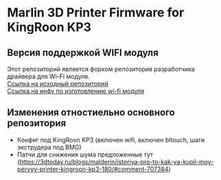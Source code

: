 # Marlin 3D Printer Firmware for KingRoon KP3

## Версия поддержкой WIFI модуля

Этот репозиторий является форком репозитория разработчика драйвера для Wi-Fi модуля.  
[ Ссылка на исходный репозиторий ](https://github.com/Sergey1560/Marlin_FB4S)  
[ Ссылка на инфу по изготовлению wi-fi модуля](https://github.com/Sergey1560/esp_firm)

## Изменения отностиельно основного репозитория
* Конфиг под KingRoon KP3 (включен wifi, включен bltouch, шаги экструдера под BMG)
* Патчи для снижения шума предложенные тут (https://3dtoday.ru/blogs/malderin/istoriya-pro-to-kak-ya-kupil-moy-pervyy-printer-kingroon-kp3-180/#comment-707384)

